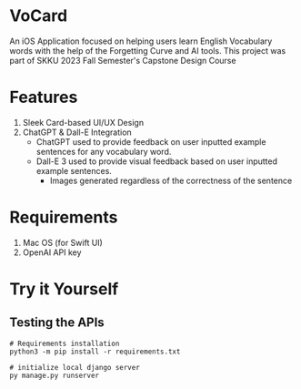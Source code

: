 # VoCard
An iOS Application focused on helping users learn English Vocabulary words with the help of the Forgetting Curve and AI tools.
This project was part of SKKU 2023 Fall Semester's Capstone Design Course
# Features
1. Sleek Card-based UI/UX Design
2. ChatGPT & Dall-E Integration
   - ChatGPT used to provide feedback on user inputted example sentences for any vocabulary word.
   - Dall-E 3 used to provide visual feedback based on user inputted example sentences.
     - Images generated regardless of the correctness of the sentence
# Requirements
1. Mac OS (for Swift UI)
2. OpenAI API key
# Try it Yourself
## Testing the APIs
   ```
   # Requirements installation
   python3 -m pip install -r requirements.txt

   # initialize local django server
   py manage.py runserver
   ```

